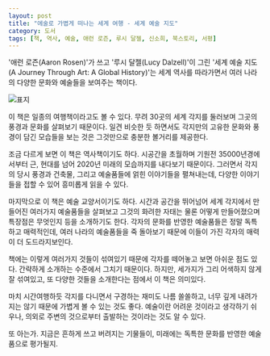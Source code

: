 ```yaml
---
layout: post
title: "에술로 가볍게 떠나는 세계 여행 - 세계 예술 지도"
category: 도서
tags: [책, 역사, 예술, 애런 로즌, 루시 달젤, 신소희, 북스토리, 서평]
---
```


'애런 로즌(Aaron Rosen)'가 쓰고
'루시 달젤(Lucy Dalzell)'이 그린
'세계 예술 지도(A Journey Through Art: A Global History)'는
세계 역사를 따라가면서 여러 나라의 다양한 문화와 예술들을 보여주는 책이다.

![표지](https://lh3.googleusercontent.com/zHUuYvnmP646MQ4f55wBzNHfgnK9LbYYihNAeG_H997CSWul1Nmoi0ziadtwPTCktVjppKIA9a3Vyg=s480)

이 책은 일종의 여행책이라고도 볼 수 있다.
무려 30곳의 세계 각지를 둘러보며
그곳의 풍경과 문화를 살펴보기 때문이다.
일견 비슷한 듯 하면서도 각지만의 고유한 문화와 풍경이 담긴 모습들을 보는 것은
그것만으로 충분한 볼거리를 제공한다.

조금 다르게 보면 이 책은 역사책이기도 하다.
시공간을 초월하며
기원전 35000년경에서부터 근, 현대를 넘어 2020년 미래의 모습까지를 내다보기 때문이다.
그러면서 각지의 당시 풍경과 건축물, 그리고 예술품들에 얽힌 이야기들을 펼쳐내는데,
다양한 이야기들을 접할 수 있어 흥미롭게 읽을 수 있다.

마지막으로 이 책은 예술 교양서이기도 하다.
시간과 공간을 뛰어넘어 세계 각지에서 만들어진 여러가지 예술품들을 살펴보고
그것의 화려한 자태는 물론 어떻게 만들어졌으며 특장점은 무엇인지 등을 소개하기도 한다.
각자의 문화를 반영한 예술품들은 정말 독특하고 매력적인데,
여러 나라의 예술품들을 죽 돌아보기 때문에
이들이 가진 각자의 매력이 더 도드라지보인다.

책에는 이렇게 여러가지 것들이 섞여있기 때문에 각자를 떼어놓고 보면 아쉬운 점도 있다.
간략하게 소개하는 수준에서 그치기 때문이다.
하지만, 세가지가 그리 어색하지 않게 잘 섞여있고,
또 다양한 것들을 소개한다는 점에서 이 책은 의미있다.

마치 시간여행하듯 각지를 다니면서 구경하는 재미도 나름 쏠쏠하고,
너무 깊게 내려가지는 않기 때문에 가볍게 볼 수 있는 것도 좋다.
예술이란 어려운 것이라고 생각하기 쉬우나,
의외로 주변의 것으로부터 출발하는 것이라는 것도 알 수 있다.

또 아는가.
지금은 흔하게 쓰고 버려지는 기물들이,
미래에는 독특한 문화를 반영한 예술품으로 평가될지.
